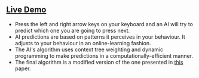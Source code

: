 ## [Live Demo]( http://mind-reader.s3-website.us-east-2.amazonaws.com)

* Press the left and right arrow keys on your keyboard and an AI will try to predict which one you are going to press next.
* AI predictions are based on patterns it perceives in your behaviour. It adjusts to your behaviour in an online-learning fashion.
* The AI's algorithm uses context tree weighting and dynamic programming to make predictions in a computationally-efficient manner.
* The final algorithm is a modified version of the one presented in [this](https://link.springer.com/article/10.1023/A:1007396710653) paper.

